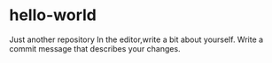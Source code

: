 # hello-world
Just another repository
In the editor,write a bit about yourself.
Write a commit message that describes your changes.
